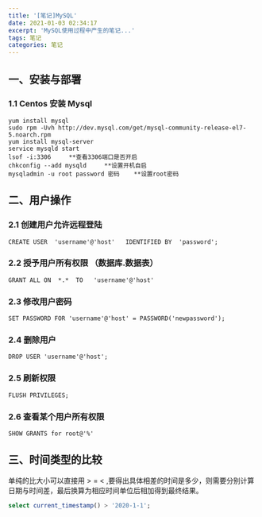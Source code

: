```yaml
---
title: '[笔记]MySQL'
date: 2021-01-03 02:34:17
excerpt: 'MySQL使用过程中产生的笔记...'
tags: 笔记
categories: 笔记
---
```


## 一、安装与部署

### 1.1 Centos 安装 Mysql
```
yum install mysql
sudo rpm -Uvh http://dev.mysql.com/get/mysql-community-release-el7-5.noarch.rpm
yum install mysql-server
service mysqld start
lsof -i:3306     **查看3306端口是否开启
chkconfig --add mysqld     **设置开机自启
mysqladmin -u root password 密码    **设置root密码
```

## 二、用户操作

### 2.1 创建用户允许远程登陆
```
CREATE USER  'username'@'host'   IDENTIFIED BY  'password';
```

### 2.2 授予用户所有权限 （数据库.数据表）
```
GRANT ALL ON  *.*  TO   'username'@'host'   
```

### 2.3 修改用户密码
```
SET PASSWORD FOR 'username'@'host' = PASSWORD('newpassword');
```

### 2.4 删除用户
```
DROP USER 'username'@'host';
```

### 2.5 刷新权限
```
FLUSH PRIVILEGES;
```

### 2.6 查看某个用户所有权限
```
SHOW GRANTS for root@'%'
```

## 三、时间类型的比较

单纯的比大小可以直接用 > = < ,要得出具体相差的时间是多少，则需要分别计算日期与时间差，最后换算为相应时间单位后相加得到最终结果。

```sql
select current_timestamp() > '2020-1-1';
```
